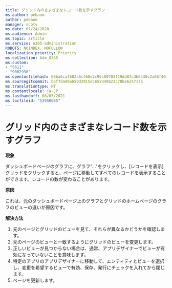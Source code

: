 ```yaml
---
title: グリッド内のさまざまなレコード数を示すグラフ
ms.author: pebaum
author: pebaum
manager: scotv
ms.date: 07/24/2020
ms.audience: Admin
ms.topic: article
ms.service: o365-administration
ROBOTS: NOINDEX, NOFOLLOW
localization_priority: Priority
ms.collection: Adm_O365
ms.custom:
- "5611"
- "9002930"
ms.openlocfilehash: 68ba6caf602a5cf60e2c96c80703f19dd07c3b6430c2a66f40fea4a2f3d06e75
ms.sourcegitcommit: b5f7da89a650d2915dc652449623c78be6247175
ms.translationtype: HT
ms.contentlocale: ja-JP
ms.lasthandoff: 08/05/2021
ms.locfileid: "53950085"
---
```

# <a name="chart-shows-different-number-of-records-in-grid"></a>グリッド内のさまざまなレコード数を示すグラフ

**現象**

ダッシュボードページのグラフに、グラフ"..."をクリックし、[レコードを表示]グリッドをクリックすると、ページに移動してすべてのレコードを表示することができます。レコードの数が変わることがあります。

**原因**

これは、元のダッシュボードページ上のグラフとグリッドのホームページのグラフのビューの違いが原因です。  

**解決方法**

1. 元のページとグリッドのビューを見て、それらが異なるかどうかを確認します。
2. 元のページのビューと一致するようにグリッドのビューを変更します。
3. 正しいビューが見つからない場合は、通常、アプリデザイナーでビューが有効になっていないことを意味します。
4. 特定のアプリのアプリデザイナーに移動して、エンティティとビューを選択し、変更を希望するビューで有効、保存、発行にチェックを入れてから閉じます。
5. ページを更新します。